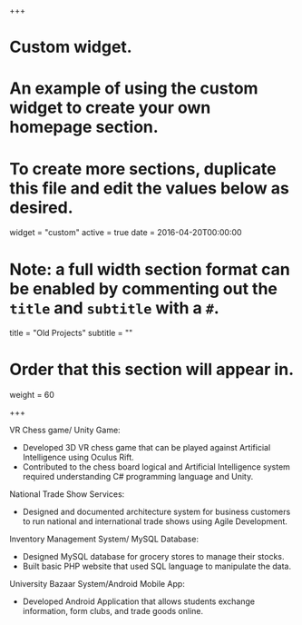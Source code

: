 +++
# Custom widget.
# An example of using the custom widget to create your own homepage section.
# To create more sections, duplicate this file and edit the values below as desired.
widget = "custom"
active = true
date = 2016-04-20T00:00:00

# Note: a full width section format can be enabled by commenting out the `title` and `subtitle` with a `#`.
title = "Old Projects"
subtitle = ""

# Order that this section will appear in.
weight = 60

+++

VR Chess game/ Unity Game:

   * Developed 3D VR chess game that can be played against Artificial Intelligence using Oculus Rift.
   * Contributed to the chess board logical and Artificial Intelligence system required understanding C# programming language and Unity.

National Trade Show Services:

   * Designed and documented architecture system for business customers to run national and international trade shows using Agile Development.

Inventory Management System/ MySQL Database:

   * Designed MySQL database for grocery stores to manage their stocks.
   * Built basic PHP website that used SQL language to manipulate the data.

University Bazaar System/Android Mobile App:

   * Developed Android Application that allows students exchange information, form clubs, and trade goods online.
